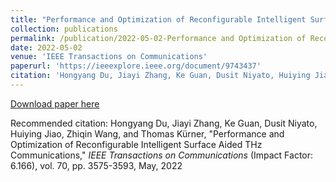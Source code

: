 ```yaml
---
title: "Performance and Optimization of Reconfigurable Intelligent Surface Aided THz Communications"
collection: publications
permalink: /publication/2022-05-02-Performance and Optimization of Reconfigurable Intelligent Surface Aided THz Communications
date: 2022-05-02
venue: 'IEEE Transactions on Communications'
paperurl: 'https://ieeexplore.ieee.org/document/9743437'
citation: 'Hongyang Du, Jiayi Zhang, Ke Guan, Dusit Niyato, Huiying Jiao, Zhiqin Wang, and Thomas Kürner, "Performance and Optimization of Reconfigurable Intelligent Surface Aided THz Communications," <i>IEEE Transactions on Communications</i> (Impact Factor: 6.166), vol. 70, pp. 3575-3593, May, 2022'
---
```


[Download paper here](https://arxiv.org/pdf/2012.00267)

Recommended citation: Hongyang Du, Jiayi Zhang, Ke Guan, Dusit Niyato, Huiying Jiao, Zhiqin Wang, and Thomas Kürner, "Performance and Optimization of Reconfigurable Intelligent Surface Aided THz Communications," <i>IEEE Transactions on Communications</i> (Impact Factor: 6.166), vol. 70, pp. 3575-3593, May, 2022